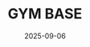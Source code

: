 ---
title: "GYM BASE"
date: "2025-09-06"
tags: ["training", "strength", "6pack", "vietfit", "high-carb", "cardio", "vitalik-style", "hackmd", "men-abs", "home-gym", "beginner", "4-sessions", "vietnamese", "schedule", "minimalism"]
category: "vcxvx"
---